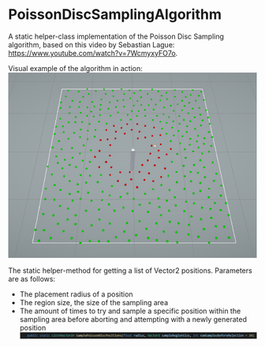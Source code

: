 # PoissonDiscSamplingAlgorithm
A static helper-class implementation of the Poisson Disc Sampling algorithm, based on this video by Sebastian Lague: https://www.youtube.com/watch?v=7WcmyxyFO7o.

Visual example of the algorithm in action:
![PDS visual example](/images/poisson-disc-sampling-experiment.png)

The static helper-method for getting a list of Vector2 positions. Parameters are as follows:
* The placement radius of a position
* The region size, the size of the sampling area
* The amount of times to try and sample a specific position within the sampling area before aborting and attempting with a newly generated position
![PDS Static Helper-Method](/images/PoissonSampler-SamplePoissonDiscPositions.png)

